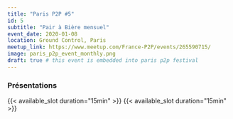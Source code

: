 ```yaml
---
title: "Paris P2P #5"
id: 5
subtitle: "Pair à Bière mensuel"
event_date: 2020-01-08
location: Ground Control, Paris
meetup_link: https://www.meetup.com/France-P2P/events/265590715/
image: paris_p2p_event_monthly.png
draft: true # this event is embedded into paris p2p festival
---
```


### <i class="far fa-presentation"></i> Présentations

{{< available_slot duration="15min" >}}
{{< available_slot duration="15min" >}}
